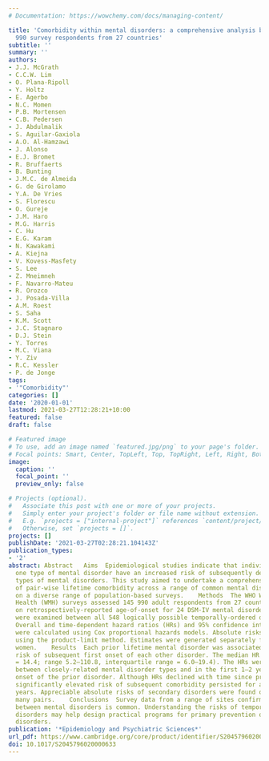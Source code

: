 ```yaml
---
# Documentation: https://wowchemy.com/docs/managing-content/

title: 'Comorbidity within mental disorders: a comprehensive analysis based on 145
  990 survey respondents from 27 countries'
subtitle: ''
summary: ''
authors:
- J.J. McGrath
- C.C.W. Lim
- O. Plana-Ripoll
- Y. Holtz
- E. Agerbo
- N.C. Momen
- P.B. Mortensen
- C.B. Pedersen
- J. Abdulmalik
- S. Aguilar-Gaxiola
- A.O. Al-Hamzawi
- J. Alonso
- E.J. Bromet
- R. Bruffaerts
- B. Bunting
- J.M.C. de Almeida
- G. de Girolamo
- Y.A. De Vries
- S. Florescu
- O. Gureje
- J.M. Haro
- M.G. Harris
- C. Hu
- E.G. Karam
- N. Kawakami
- A. Kiejna
- V. Kovess-Masfety
- S. Lee
- Z. Mneimneh
- F. Navarro-Mateu
- R. Orozco
- J. Posada-Villa
- A.M. Roest
- S. Saha
- K.M. Scott
- J.C. Stagnaro
- D.J. Stein
- Y. Torres
- M.C. Viana
- Y. Ziv
- R.C. Kessler
- P. de Jonge
tags: 
- '"Comorbidity"'
categories: []
date: '2020-01-01'
lastmod: 2021-03-27T12:28:21+10:00
featured: false
draft: false

# Featured image
# To use, add an image named `featured.jpg/png` to your page's folder.
# Focal points: Smart, Center, TopLeft, Top, TopRight, Left, Right, BottomLeft, Bottom, BottomRight.
image:
  caption: ''
  focal_point: ''
  preview_only: false

# Projects (optional).
#   Associate this post with one or more of your projects.
#   Simply enter your project's folder or file name without extension.
#   E.g. `projects = ["internal-project"]` references `content/project/deep-learning/index.md`.
#   Otherwise, set `projects = []`.
projects: []
publishDate: '2021-03-27T02:28:21.104143Z'
publication_types:
- '2'
abstract: Abstract   Aims  Epidemiological studies indicate that individuals with
  one type of mental disorder have an increased risk of subsequently developing other
  types of mental disorders. This study aimed to undertake a comprehensive analysis
  of pair-wise lifetime comorbidity across a range of common mental disorders based
  on a diverse range of population-based surveys.    Methods  The WHO World Mental
  Health (WMH) surveys assessed 145 990 adult respondents from 27 countries. Based
  on retrospectively-reported age-of-onset for 24 DSM-IV mental disorders, associations
  were examined between all 548 logically possible temporally-ordered disorder pairs.
  Overall and time-dependent hazard ratios (HRs) and 95% confidence intervals (CIs)
  were calculated using Cox proportional hazards models. Absolute risks were estimated
  using the product-limit method. Estimates were generated separately for men and
  women.    Results  Each prior lifetime mental disorder was associated with an increased
  risk of subsequent first onset of each other disorder. The median HR was 12.1 (mean
  = 14.4; range 5.2–110.8, interquartile range = 6.0–19.4). The HRs were most prominent
  between closely-related mental disorder types and in the first 1–2 years after the
  onset of the prior disorder. Although HRs declined with time since prior disorder,
  significantly elevated risk of subsequent comorbidity persisted for at least 15
  years. Appreciable absolute risks of secondary disorders were found over time for
  many pairs.    Conclusions  Survey data from a range of sites confirms that comorbidity
  between mental disorders is common. Understanding the risks of temporally secondary
  disorders may help design practical programs for primary prevention of secondary
  disorders.
publication: '*Epidemiology and Psychiatric Sciences*'
url_pdf: https://www.cambridge.org/core/product/identifier/S2045796020000633/type/journal_article
doi: 10.1017/S2045796020000633
---
```

